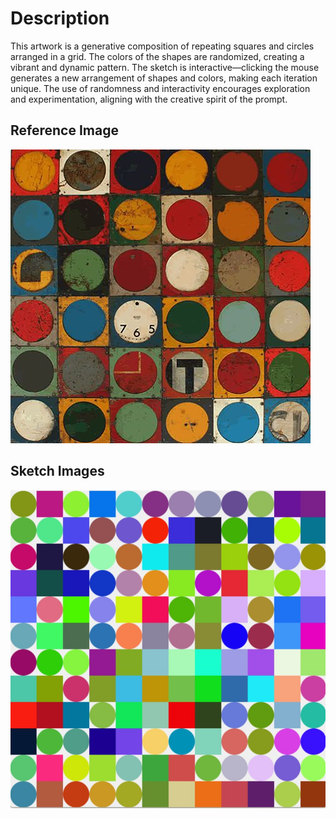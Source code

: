 # Description

This artwork is a generative composition of repeating squares and circles arranged in a grid. The colors of the shapes are randomized, creating a vibrant and dynamic pattern. The sketch is interactive—clicking the mouse generates a new arrangement of shapes and colors, making each iteration unique. The use of randomness and interactivity encourages exploration and experimentation, aligning with the creative spirit of the prompt.

## Reference Image
![PAttern image ](Reference_image_assignment_2.jpg)

## Sketch Images
![ Sketch ver 1 ](Sketch_image_1_assignment_2.jpg)

